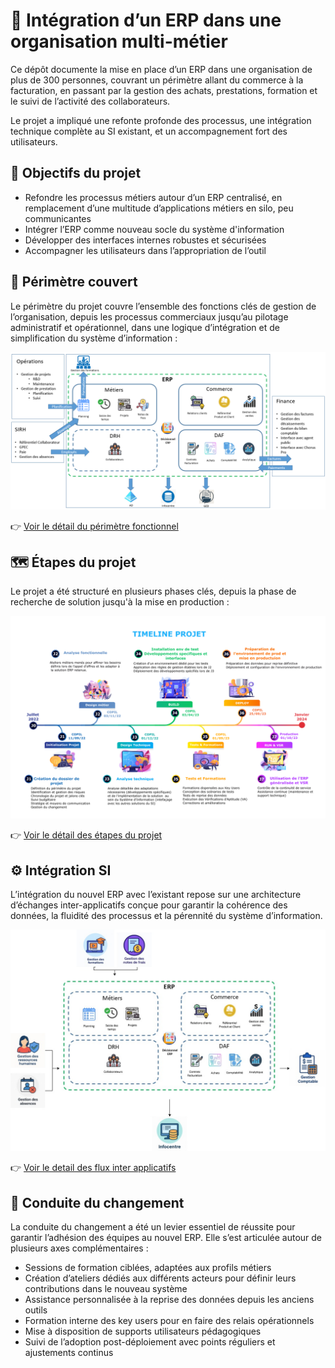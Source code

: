 # 🏢 Intégration d’un ERP dans une organisation multi-métier

Ce dépôt documente la mise en place d’un ERP dans une organisation de plus de 300 personnes, couvrant un périmètre allant du commerce à la facturation, en passant par la gestion des achats, prestations, formation et le suivi de l’activité des collaborateurs.

Le projet a impliqué une refonte profonde des processus, une intégration technique complète au SI existant, et un accompagnement fort des utilisateurs.

## 🎯 Objectifs du projet

- Refondre les processus métiers autour d’un ERP centralisé, en remplacement d’une multitude d’applications métiers en silo, peu communicantes
- Intégrer l’ERP comme nouveau socle du système d'information
- Développer des interfaces internes robustes et sécurisées
- Accompagner les utilisateurs dans l’appropriation de l’outil


## 🧱 Périmètre couvert

Le périmètre du projet couvre l’ensemble des fonctions clés de gestion de l’organisation, depuis les processus commerciaux jusqu’au pilotage administratif et opérationnel, dans une logique d’intégration et de simplification du système d’information :

![Schéma d’architecture du SI](docs/images/perimetre-fonctionnel.png)


👉 [Voir le détail du périmètre fonctionnel](docs/perimetre-fonctionnel.md)


## 🗺️ Étapes du projet

Le projet a été structuré en plusieurs phases clés, depuis la phase de recherche de solution jusqu'à la mise en production :

![Timeline du projet ERP](docs/images/etapes-projet.png)


👉 [Voir le détail des étapes du projet](docs/etapes-projet.md)

## ⚙️ Intégration SI

L’intégration du nouvel ERP avec l’existant repose sur une architecture d’échanges inter-applicatifs conçue pour garantir la cohérence des données, la fluidité des processus et la pérennité du système d’information.

![Illustration des flux SI](docs/images/schema-des-flux.jpg)


👉 [Voir le detail des flux inter applicatifs](docs/flux-si.md)


## 🤝 Conduite du changement

La conduite du changement a été un levier essentiel de réussite pour garantir l’adhésion des équipes au nouvel ERP. Elle s’est articulée autour de plusieurs axes complémentaires :

- Sessions de formation ciblées, adaptées aux profils métiers
- Création d’ateliers dédiés aux différents acteurs pour définir leurs contributions dans le nouveau système
- Assistance personnalisée à la reprise des données depuis les anciens outils
- Formation interne des key users pour en faire des relais opérationnels
- Mise à disposition de supports utilisateurs pédagogiques
- Suivi de l’adoption post-déploiement avec points réguliers et ajustements continus

